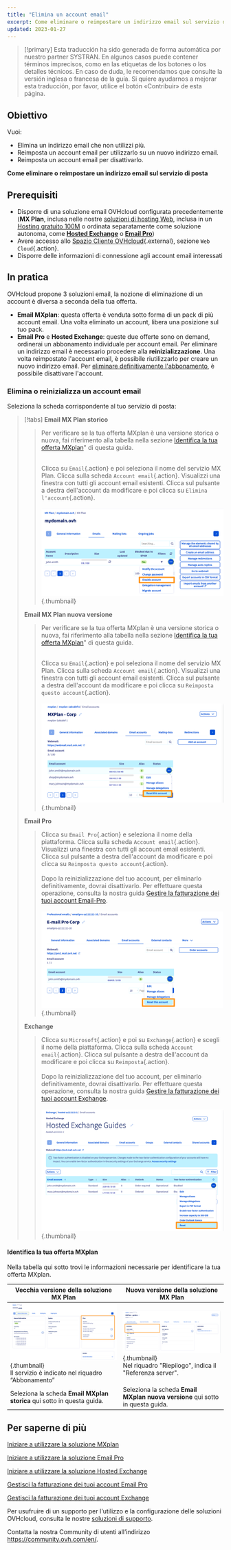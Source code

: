 ```yaml
---
title: "Elimina un account email"
excerpt: Come eliminare o reimpostare un indirizzo email sul servizio di posta
updated: 2023-01-27
---
```


> [!primary]
> Esta traducción ha sido generada de forma automática por nuestro partner SYSTRAN. En algunos casos puede contener términos imprecisos, como en las etiquetas de los botones o los detalles técnicos. En caso de duda, le recomendamos que consulte la versión inglesa o francesa de la guía. Si quiere ayudarnos a mejorar esta traducción, por favor, utilice el botón «Contribuir» de esta página.
>


## Obiettivo

Vuoi:

- Elimina un indirizzo email che non utilizzi più. 
- Reimposta un account email per utilizzarlo su un nuovo indirizzo email. 
- Reimposta un account email per disattivarlo.

**Come eliminare o reimpostare un indirizzo email sul servizio di posta**

## Prerequisiti

- Disporre di una soluzione email OVHcloud configurata precedentemente (**MX Plan**, inclusa nelle nostre [soluzioni di hosting Web](https://www.ovhcloud.com/it/web-hosting/), inclusa in un [Hosting gratuito 100M](https://www.ovhcloud.com/it/domains/free-web-hosting/) o ordinata separatamente come soluzione autonoma, come [**Hosted Exchange**](https://www.ovhcloud.com/it/emails/hosted-exchange/) o [**Email Pro**](https://www.ovhcloud.com/it/emails/email-pro/))
- Avere accesso allo [Spazio Cliente OVHcloud](https://www.ovh.com/auth/?action=gotomanager&from=https://www.ovh.it/&ovhSubsidiary=it){.external}, sezione `Web Cloud`{.action}.
- Disporre delle informazioni di connessione agli account email interessati

## In pratica <a name="instructions"></a>

OVHcloud propone 3 soluzioni email, la nozione di eliminazione di un account è diversa a seconda della tua offerta.

- **Email MXplan**: questa offerta è venduta sotto forma di un pack di più account email. Una volta eliminato un account, libera una posizione sul tuo pack. 
- **Email Pro** e **Hosted Exchange**: queste due offerte sono on demand, ordinerai un abbonamento individuale per account email. Per eliminare un indirizzo email è necessario procedere alla **reinizializzazione**. Una volta reimpostato l'account email, è possibile riutilizzarlo per creare un nuovo indirizzo email. Per [eliminare definitivamente l'abbonamento](/pages/web_cloud/email_and_collaborative_solutions/microsoft_exchange/manage_billing_exchange#elimina-account), è possibile disattivare l'account.

### Elimina o reinizializza un account email

Seleziona la scheda corrispondente al tuo servizio di posta:

> [!tabs]
> **Email MX Plan storico**
>>
>> Per verificare se la tua offerta MXplan è una versione storica o nuova, fai riferimento alla tabella nella sezione [Identifica la tua offerta MXplan](#whichmxplan)" di questa guida.<br><br>
>>
>> Clicca su `Email`{.action} e poi seleziona il nome del servizio MX Plan. Clicca sulla scheda `Account email`{.action}. Visualizzi una finestra con tutti gli account email esistenti. Clicca sul pulsante <i class="icons-ellipsis icons-border-rounded icons-masterbrand-blue"></i> a destra dell'account da modificare e poi clicca su `Elimina l'account`{.action}.<br><br>
>>![email](images/email-mxplan-legacy-reset.png){.thumbnail}<br>
>>
> **Email MX Plan nuova versione**
>>
>> Per verificare se la tua offerta MXplan è una versione storica o nuova, fai riferimento alla tabella nella sezione [Identifica la tua offerta MXplan](#whichmxplan)" di questa guida.<br><br>
>>
>> Clicca su `Email`{.action} e poi seleziona il nome del servizio MX Plan. Clicca sulla scheda `Account email`{.action}. Visualizzi una finestra con tutti gli account email esistenti. Clicca sul pulsante <i class="icons-ellipsis icons-border-rounded icons-masterbrand-blue"></i> a destra dell'account da modificare e poi clicca su `Reimposta questo account`{.action}.<br><br>
>>![email](images/email-mxplan-new-reset.png){.thumbnail}<br>
>>
> **Email Pro**
>>
>> Clicca su `Email Pro`{.action} e seleziona il nome della piattaforma. Clicca sulla scheda `Account email`{.action}. Visualizzi una finestra con tutti gli account email esistenti. Clicca sul pulsante <i class="icons-ellipsis icons-border-rounded icons-masterbrand-blue"></i> a destra dell'account da modificare e poi clicca su `Reimposta questo account`{.action}.<br><br>
>> Dopo la reinizializzazione del tuo account, per eliminarlo definitivamente, dovrai disattivarlo. Per effettuare questa operazione, consulta la nostra guida [Gestire la fatturazione dei tuoi account Email-Pro](/pages/web_cloud/email_and_collaborative_solutions/email_pro/manage_billing_emailpro).<br><br>
>>![email](images/emailpro-reset.png){.thumbnail}<br>
>>
> **Exchange**
>>
>> Clicca su `Microsoft`{.action} e poi su `Exchange`{.action} e scegli il nome della piattaforma. Clicca sulla scheda `Account email`{.action}. Clicca sul pulsante <i class="icons-ellipsis icons-border-rounded icons-masterbrand-blue"></i> a destra dell'account da modificare e poi clicca su `Reimposta`{.action}.<br><br>
>> Dopo la reinizializzazione del tuo account, per eliminarlo definitivamente, dovrai disattivarlo. Per effettuare questa operazione, consulta la nostra guida [Gestire la fatturazione dei tuoi account Exchange](/pages/web_cloud/email_and_collaborative_solutions/microsoft_exchange/manage_billing_exchange).<br><br>
>>![email](images/exchange-reset.png){.thumbnail}<br>
>>

#### Identifica la tua offerta MXplan <a name="whichmxplan"></a>

Nella tabella qui sotto trovi le informazioni necessarie per identificare la tua offerta MXplan.

|Vecchia versione della soluzione MX Plan|Nuova versione della soluzione MX Plan|
|---|---|
|![email](images/mxplan-starter-legacy-step1.png){.thumbnail}<br> Il servizio è indicato nel riquadro “Abbonamento”|![email](images/mxplan-starter-new-step1.png){.thumbnail}<br>Nel riquadro "Riepilogo", indica il "Referenza server".|
|Seleziona la scheda **Email MXplan storica** qui sotto in questa guida.|Seleziona la scheda **Email MXplan nuova versione** qui sotto in questa guida.|<br>


## Per saperne di più

[Iniziare a utilizzare la soluzione MXplan](/pages/web_cloud/email_and_collaborative_solutions/mx_plan/email_generalities)

[Iniziare a utilizzare la soluzione Email Pro](/pages/web_cloud/email_and_collaborative_solutions/email_pro/first_config)

[Iniziare a utilizzare la soluzione Hosted Exchange](/pages/web_cloud/email_and_collaborative_solutions/microsoft_exchange/exchange_starting_hosted)

[Gestisci la fatturazione dei tuoi account Email Pro](/pages/web_cloud/email_and_collaborative_solutions/email_pro/manage_billing_emailpro)

[Gestisci la fatturazione dei tuoi account Exchange](/pages/web_cloud/email_and_collaborative_solutions/microsoft_exchange/manage_billing_exchange)

Per usufruire di un supporto per l'utilizzo e la configurazione delle soluzioni OVHcloud, consulta le nostre [soluzioni di supporto](https://www.ovhcloud.com/it/support-levels/).

Contatta la nostra Community di utenti all’indirizzo <https://community.ovh.com/en/>.
